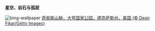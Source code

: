 
**星空、岩石与孤寂**

![bing-wallpaper](https://www.bing.com/th?id=OHR.BigBendChisos_ZH-CN3794880768_1920x1080.jpg)
[奇索斯山脉，大弯国家公园，德克萨斯州，美国 (© Dean Fikar/Getty Images)](https://www.bing.com/search?q=%E5%A4%A7%E5%BC%AF%E5%9B%BD%E5%AE%B6%E5%85%AC%E5%9B%AD&amp;form=hpcapt&amp;mkt=zh-cn)
  